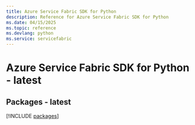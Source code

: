 ```yaml
---
title: Azure Service Fabric SDK for Python
description: Reference for Azure Service Fabric SDK for Python
ms.date: 04/15/2025
ms.topic: reference
ms.devlang: python
ms.service: servicefabric
---
```

# Azure Service Fabric SDK for Python - latest
## Packages - latest
[!INCLUDE [packages](service-fabric-index.md)]